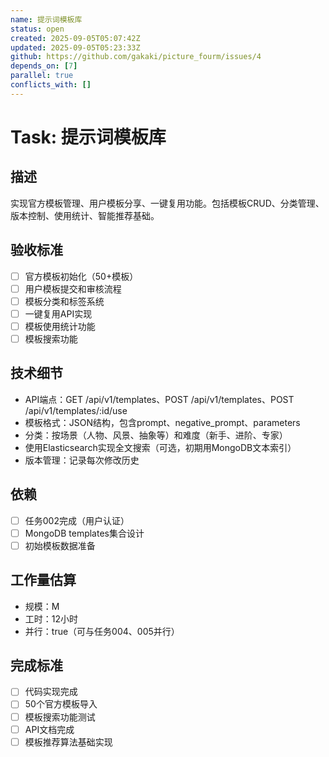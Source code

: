 ```yaml
---
name: 提示词模板库
status: open
created: 2025-09-05T05:07:42Z
updated: 2025-09-05T05:23:33Z
github: https://github.com/gakaki/picture_fourm/issues/4
depends_on: [7]
parallel: true
conflicts_with: []
---
```


# Task: 提示词模板库

## 描述
实现官方模板管理、用户模板分享、一键复用功能。包括模板CRUD、分类管理、版本控制、使用统计、智能推荐基础。

## 验收标准
- [ ] 官方模板初始化（50+模板）
- [ ] 用户模板提交和审核流程
- [ ] 模板分类和标签系统
- [ ] 一键复用API实现
- [ ] 模板使用统计功能
- [ ] 模板搜索功能

## 技术细节
- API端点：GET /api/v1/templates、POST /api/v1/templates、POST /api/v1/templates/:id/use
- 模板格式：JSON结构，包含prompt、negative_prompt、parameters
- 分类：按场景（人物、风景、抽象等）和难度（新手、进阶、专家）
- 使用Elasticsearch实现全文搜索（可选，初期用MongoDB文本索引）
- 版本管理：记录每次修改历史

## 依赖
- [ ] 任务002完成（用户认证）
- [ ] MongoDB templates集合设计
- [ ] 初始模板数据准备

## 工作量估算
- 规模：M
- 工时：12小时
- 并行：true（可与任务004、005并行）

## 完成标准
- [ ] 代码实现完成
- [ ] 50个官方模板导入
- [ ] 模板搜索功能测试
- [ ] API文档完成
- [ ] 模板推荐算法基础实现
